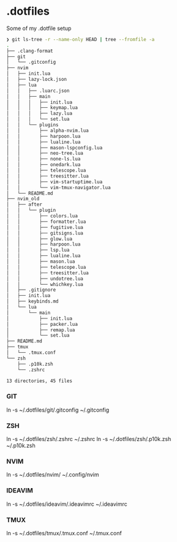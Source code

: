 # .dotfiles
Some of my .dotfile setup
```sh
❯ git ls-tree -r --name-only HEAD | tree --fromfile -a
.
├── .clang-format
├── git
│   └── .gitconfig
├── nvim
│   ├── init.lua
│   ├── lazy-lock.json
│   ├── lua
│   │   ├── .luarc.json
│   │   ├── main
│   │   │   ├── init.lua
│   │   │   ├── keymap.lua
│   │   │   ├── lazy.lua
│   │   │   └── set.lua
│   │   └── plugins
│   │       ├── alpha-nvim.lua
│   │       ├── harpoon.lua
│   │       ├── lualine.lua
│   │       ├── mason-lspconfig.lua
│   │       ├── neo-tree.lua
│   │       ├── none-ls.lua
│   │       ├── onedark.lua
│   │       ├── telescope.lua
│   │       ├── treesitter.lua
│   │       ├── vim-startuptime.lua
│   │       └── vim-tmux-navigator.lua
│   └── README.md
├── nvim_old
│   ├── after
│   │   └── plugin
│   │       ├── colors.lua
│   │       ├── formatter.lua
│   │       ├── fugitive.lua
│   │       ├── gitsigns.lua
│   │       ├── glow.lua
│   │       ├── harpoon.lua
│   │       ├── lsp.lua
│   │       ├── lualine.lua
│   │       ├── mason.lua
│   │       ├── telescope.lua
│   │       ├── treesitter.lua
│   │       ├── undotree.lua
│   │       └── whichkey.lua
│   ├── .gitignore
│   ├── init.lua
│   ├── keybinds.md
│   └── lua
│       └── main
│           ├── init.lua
│           ├── packer.lua
│           ├── remap.lua
│           └── set.lua
├── README.md
├── tmux
│   └── .tmux.conf
└── zsh
    ├── .p10k.zsh
    └── .zshrc

13 directories, 45 files
```

### GIT
ln -s ~/.dotfiles/git/.gitconfig ~/.gitconfig

### ZSH
ln -s ~/.dotfiles/zsh/.zshrc ~/.zshrc
ln -s ~/.dotfiles/zsh/.p10k.zsh ~/.p10k.zsh

### NVIM
ln -s ~/.dotfiles/nvim/ ~/.config/nvim

### IDEAVIM
ln -s ~/.dotfiles/ideavim/.ideavimrc ~/.ideavimrc

### TMUX
ln -s ~/.dotfiles/tmux/.tmux.conf ~/.tmux.conf

